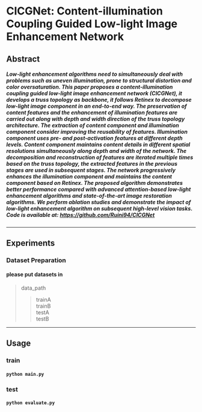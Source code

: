 # CICGNet: Content-illumination Coupling Guided Low-light Image Enhancement Network
## Abstract
##### Low-light enhancement algorithms need to simultaneously deal with problems such as uneven illumination, prone to structural distortion and color oversaturation. This paper proposes a content-illumination coupling guided low-light image enhancement network (CICGNet), it develops a truss topology as backbone, it follows Retinex to decompose low-light image component in an end-to-end way. The preservation of content features and the enhancement of illumination features are carried out along with depth and width direction of the truss topology architecture. The extraction of content component and illumination component consider improving the reusability of features. Illumination component uses pre- and post-activation features at different depth levels. Content component maintains content details in different spatial resolutions simultaneously along depth and width of the network. The decomposition and reconstruction of features are iterated multiple times based on the truss topology, the extracted features in the previous stages are used in subsequent stages. The network progressively enhances the illumination component and maintains the content component based on Retinex. The proposed algorithm demonstrates better performance compared with advanced attention-based low-light enhancement algorithms and state-of-the-art image restoration algorithms. We perform ablation studies and demonstrate the impact of low-light enhancement algorithm on subsequent high-level vision tasks. Code is available at: https://github.com/Ruini94/CICGNet
### 
***
## Experiments

### Dataset Preparation
#### please put datasets in
> data_path
>> trainA  
>> trainB  
>> testA  
>> testB
***
## Usage
### train
#### `python main.py`
### test
#### `python evaluate.py`
